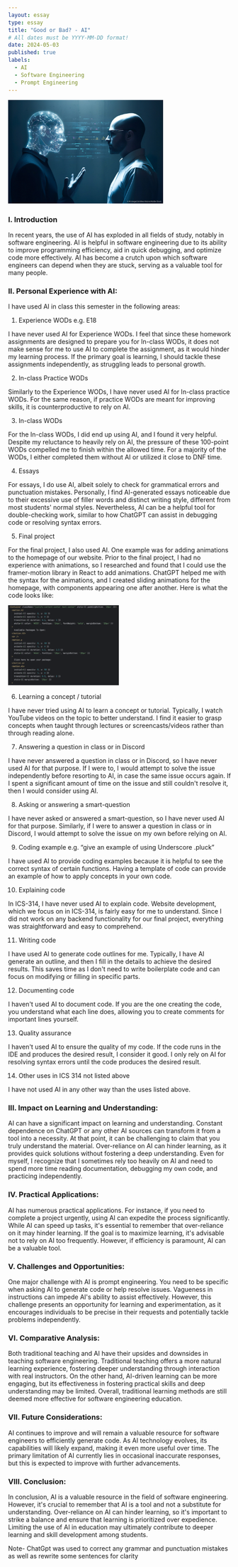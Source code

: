 ```yaml
---
layout: essay
type: essay
title: "Good or Bad? - AI"
# All dates must be YYYY-MM-DD format!
date: 2024-05-03
published: true
labels:
  - AI
  - Software Engineering
  - Prompt Engineering
---
```


<img width="350px" class="rounded float-start pe-4" src="../img/cotton/AI_person.jpg">

### I. Introduction

In recent years, the use of AI has exploded in all fields of study, notably in software engineering. AI is helpful in software engineering due to its ability to improve programming efficiency, aid in quick debugging, and optimize code more effectively. AI has become a crutch upon which software engineers can depend when they are stuck, serving as a valuable tool for many people.

### II. Personal Experience with AI:
I have used AI in class this semester in the following areas:

1. Experience WODs e.g. E18

I have never used AI for Experience WODs. I feel that since these homework assignments are designed to prepare you for In-class WODs, it does not make sense for me to use AI to complete the assignment, as it would hinder my learning process. If the primary goal is learning, I should tackle these assignments independently, as struggling leads to personal growth.


2. In-class Practice WODs

Similarly to the Experience WODs, I have never used AI for In-class practice WODs. For the same reason, if practice WODs are meant for improving skills, it is counterproductive to rely on AI.

3. In-class WODs

For the In-class WODs, I did end up using AI, and I found it very helpful. Despite my reluctance to heavily rely on AI, the pressure of these 100-point WODs compelled me to finish within the allowed time. For a majority of the WODs, I either completed them without AI or utilized it close to DNF time.

4. Essays

For essays, I do use AI, albeit solely to check for grammatical errors and punctuation mistakes. Personally, I find AI-generated essays noticeable due to their excessive use of filler words and distinct writing style, different from most students' normal styles. Nevertheless, AI can be a helpful tool for double-checking work, similar to how ChatGPT can assist in debugging code or resolving syntax errors.

5. Final project

For the final project, I also used AI. One example was for adding animations to the homepage of our website. Prior to the final project, I had no experience with animations, so I researched and found that I could use the framer-motion library in React to add animations. ChatGPT helped me with the syntax for the animations, and I created sliding animations for the homepage, with components appearing one after another. Here is what the code looks like:

<img width="250px" class="rounded float-start pe-4" src="../img/cotton/framer_motion.png">

6. Learning a concept / tutorial

I have never tried using AI to learn a concept or tutorial. Typically, I watch YouTube videos on the topic to better understand. I find it easier to grasp concepts when taught through lectures or screencasts/videos rather than through reading alone.

7. Answering a question in class or in Discord

I have never answered a question in class or in Discord, so I have never used AI for that purpose. If I were to, I would attempt to solve the issue independently before resorting to AI, in case the same issue occurs again. If I spent a significant amount of time on the issue and still couldn't resolve it, then I would consider using AI.

8. Asking or answering a smart-question

I have never asked or answered a smart-question, so I have never used AI for that purpose. Similarly, if I were to answer a question in class or in Discord, I would attempt to solve the issue on my own before relying on AI.

9. Coding example e.g. “give an example of using Underscore .pluck”

I have used AI to provide coding examples because it is helpful to see the correct syntax of certain functions. Having a template of code can provide an example of how to apply concepts in your own code.

10. Explaining code

In ICS-314, I have never used AI to explain code. Website development, which we focus on in ICS-314, is fairly easy for me to understand. Since I did not work on any backend functionality for our final project, everything was straightforward and easy to comprehend.

11. Writing code

I have used AI to generate code outlines for me. Typically, I have AI generate an outline, and then I fill in the details to achieve the desired results. This saves time as I don't need to write boilerplate code and can focus on modifying or filling in specific parts.

12. Documenting code

I haven't used AI to document code. If you are the one creating the code, you understand what each line does, allowing you to create comments for important lines yourself.

13. Quality assurance

I haven't used AI to ensure the quality of my code. If the code runs in the IDE and produces the desired result, I consider it good. I only rely on AI for resolving syntax errors until the code produces the desired result.

14. Other uses in ICS 314 not listed above

I have not used AI in any other way than the uses listed above.

### III. Impact on Learning and Understanding:

AI can have a significant impact on learning and understanding. Constant dependence on ChatGPT or any other AI sources can transform it from a tool into a necessity. At that point, it can be challenging to claim that you truly understand the material. Over-reliance on AI can hinder learning, as it provides quick solutions without fostering a deep understanding. Even for myself, I recognize that I sometimes rely too heavily on AI and need to spend more time reading documentation, debugging my own code, and practicing independently.


### IV. Practical Applications:

AI has numerous practical applications. For instance, if you need to complete a project urgently, using AI can expedite the process significantly. While AI can speed up tasks, it's essential to remember that over-reliance on it may hinder learning. If the goal is to maximize learning, it's advisable not to rely on AI too frequently. However, if efficiency is paramount, AI can be a valuable tool.

### V. Challenges and Opportunities:

One major challenge with AI is prompt engineering. You need to be specific when asking AI to generate code or help resolve issues. Vagueness in instructions can impede AI's ability to assist effectively. However, this challenge presents an opportunity for learning and experimentation, as it encourages individuals to be precise in their requests and potentially tackle problems independently.

### VI. Comparative Analysis:

Both traditional teaching and AI have their upsides and downsides in teaching software engineering. Traditional teaching offers a more natural learning experience, fostering deeper understanding through interaction with real instructors. On the other hand, AI-driven learning can be more engaging, but its effectiveness in fostering practical skills and deep understanding may be limited. Overall, traditional learning methods are still deemed more effective for software engineering education.

### VII. Future Considerations:

AI continues to improve and will remain a valuable resource for software engineers to efficiently generate code. As AI technology evolves, its capabilities will likely expand, making it even more useful over time. The primary limitation of AI currently lies in occasional inaccurate responses, but this is expected to improve with further advancements.

### VIII. Conclusion:

In conclusion, AI is a valuable resource in the field of software engineering. However, it's crucial to remember that AI is a tool and not a substitute for understanding. Over-reliance on AI can hinder learning, so it's important to strike a balance and ensure that learning is prioritized over expedience. Limiting the use of AI in education may ultimately contribute to deeper learning and skill development among students.

Note- ChatGpt was used to correct any grammar and punctuation mistakes as well as rewrite some sentences for clarity
